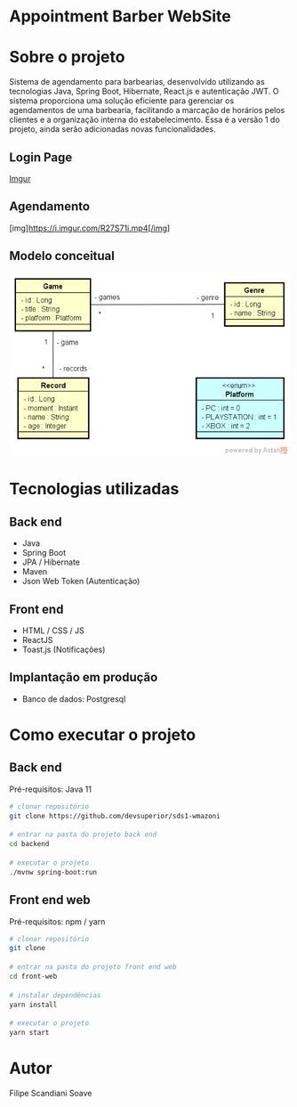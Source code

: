 # Appointment Barber WebSite
 
# Sobre o projeto



Sistema de agendamento para barbearias, desenvolvido utilizando as tecnologias Java, Spring Boot, Hibernate, React.js e autenticação JWT. O sistema proporciona uma solução eficiente para gerenciar os agendamentos de uma barbearia, facilitando a marcação de horários pelos clientes e a organização interna do estabelecimento. Essa é a versão 1 do projeto, ainda serão adicionadas novas funcionalidades. 

## Login Page
[Imgur](https://i.imgur.com/YByOyOq.gifv)

## Agendamento
[img]https://i.imgur.com/R27S71i.mp4[/img]

## Modelo conceitual
![Modelo Conceitual](https://github.com/acenelio/assets/raw/main/sds1/modelo-conceitual.png)

# Tecnologias utilizadas
## Back end
- Java
- Spring Boot
- JPA / Hibernate
- Maven
- Json Web Token (Autenticação)
## Front end
- HTML / CSS / JS 
- ReactJS
- Toast.js (Notificações)
  
  
## Implantação em produção
- Banco de dados: Postgresql

# Como executar o projeto

## Back end
Pré-requisitos: Java 11

```bash
# clonar repositório
git clone https://github.com/devsuperior/sds1-wmazoni

# entrar na pasta do projeto back end
cd backend

# executar o projeto
./mvnw spring-boot:run
```

## Front end web
Pré-requisitos: npm / yarn

```bash
# clonar repositório
git clone 

# entrar na pasta do projeto front end web
cd front-web

# instalar dependências
yarn install

# executar o projeto
yarn start
```

# Autor

Filipe Scandiani Soave 



